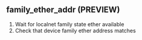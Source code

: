 
## family_ether_addr (PREVIEW)

1. Wait for localnet family state ether available
1. Check that device family ether address matches
